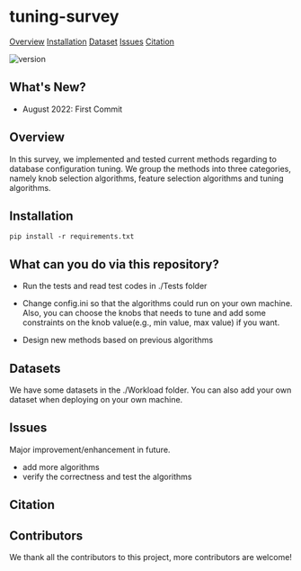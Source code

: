# tuning-survey

<p>
    <a href="#Overview">Overview</a>
    <a href="#Installation">Installation</a>
    <a href="#Datasets">Dataset</a>
    <a href="#Issues">Issues</a>
    <a href="#Citation">Citation</a>
</p>

![version](https://img.shields.io/badge/version-v1.0.0-blue)

## What's New?

* August 2022: First Commit

## Overview

In this survey, we implemented and tested current methods regarding to database configuration tuning. We group the methods into three categories, namely knob selection algorithms, feature selection algorithms and tuning algorithms.

## Installation

```
pip install -r requirements.txt
```

## What can you do via this repository?

* Run the tests and read test codes in ./Tests folder
* Change config.ini so that the algorithms could run on your own machine. Also, you can choose the knobs that needs to tune and add some constraints on the knob value(e.g., min value, max value) if you want.

* Design new methods based on previous algorithms

## Datasets

We have some datasets in the ./Workload folder. You can also add your own dataset when deploying on your own machine.

## Issues

Major improvement/enhancement in future.

* add more algorithms
* verify the correctness and test the algorithms

## Citation

## Contributors

We thank all the contributors to this project, more contributors are welcome!
